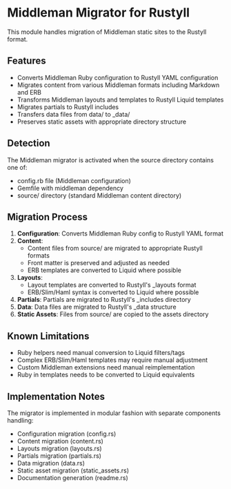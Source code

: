 # Middleman Migrator for Rustyll

This module handles migration of Middleman static sites to the Rustyll format.

## Features

* Converts Middleman Ruby configuration to Rustyll YAML configuration
* Migrates content from various Middleman formats including Markdown and ERB
* Transforms Middleman layouts and templates to Rustyll Liquid templates
* Migrates partials to Rustyll includes
* Transfers data files from data/ to _data/
* Preserves static assets with appropriate directory structure

## Detection

The Middleman migrator is activated when the source directory contains one of:
- config.rb file (Middleman configuration)
- Gemfile with middleman dependency
- source/ directory (standard Middleman content directory)

## Migration Process

1. **Configuration**: Converts Middleman Ruby config to Rustyll YAML format
2. **Content**: 
   - Content files from source/ are migrated to appropriate Rustyll formats
   - Front matter is preserved and adjusted as needed
   - ERB templates are converted to Liquid where possible
3. **Layouts**: 
   - Layout templates are converted to Rustyll's _layouts format
   - ERB/Slim/Haml syntax is converted to Liquid where possible
4. **Partials**: Partials are migrated to Rustyll's _includes directory
5. **Data**: Data files are migrated to Rustyll's _data structure
6. **Static Assets**: Files from source/ are copied to the assets directory

## Known Limitations

- Ruby helpers need manual conversion to Liquid filters/tags
- Complex ERB/Slim/Haml templates may require manual adjustment
- Custom Middleman extensions need manual reimplementation
- Ruby in templates needs to be converted to Liquid equivalents

## Implementation Notes

The migrator is implemented in modular fashion with separate components handling:
- Configuration migration (config.rs)
- Content migration (content.rs)
- Layouts migration (layouts.rs)
- Partials migration (partials.rs)
- Data migration (data.rs)
- Static asset migration (static_assets.rs)
- Documentation generation (readme.rs) 